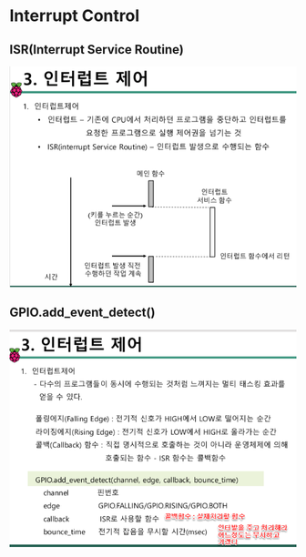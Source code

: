 # Interrupt Control

## ISR\(Interrupt Service Routine\)

![](../../.gitbook/assets/image%20%285%29.png)

## GPIO.add\_event\_detect\(\)

![](../../.gitbook/assets/image%20%2819%29.png)

